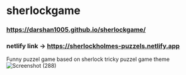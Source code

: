 # sherlockgame
### https://darshan1005.github.io/sherlockgame/
### netlify link -> https://sherlockholmes-puzzels.netlify.app
Funny puzzel game based on sherlock tricky puzzel game theme
![Screenshot (288)](https://github.com/darshan1005/sherlockgame/assets/114302987/59da03ec-64b5-46cb-b5ca-faafb1d8f3ee)

